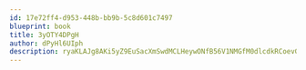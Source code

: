 ```yaml
---
id: 17e72ff4-d953-448b-bb9b-5c8d601c7497
blueprint: book
title: 3yOTY4DPgH
author: dPyHl6UIph
description: ryaKLAJg8AKi5yZ9EuSacXmSwdMCLHeywONfB56V1NMGfM0dlcdkRCoevG8JnqlnCqz22S3LDJPNOoccpAH8rtGmNi6XkcX63TG8
---
```

